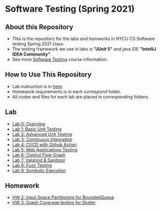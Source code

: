 # Software Testing (Spring 2021)

## About this Repository
* This is the repository for the labs and homworks in NYCU CS Software testing Spring 2021 class.
* The testing framework we use in labs is **"JUnit 5"** and java IDE **"IntelliJ IDEA Community"**.
* See more [Software Testing](https://timetable.nycu.edu.tw/?r=main/crsoutline&Acy=109&Sem=2&CrsNo=5259) course information.
## How to Use This Repository
* Lab instruction is in [here](https://github.com/iasthc/NYCU-Software-Testing-2021).
* Homework requirements is in each correspond folder.
* All codes and files for each lab are placed in corresponding folders.

## Lab
* [Lab 0: Overview](https://docs.google.com/presentation/d/1WVK-TsvQ5f8olP7W1IuccaMFKDHiN1K8RDgCsA_h_Iw/edit#slide=id.gc30df76373_2_0) 
* [Lab 1: Basic Unit Testing](https://docs.google.com/presentation/d/1q7dzQnb7pkvxZAGmf5MuNIDczFPW8bG-9UiUj-2PyyQ/edit) 
* [Lab 2: Advanced Unit Testing](https://docs.google.com/presentation/d/1r1nXqYkO_PfUxu9YHVjSdmoTndUk-EVPsQRAMWvVIBg/edit)
* [Lab 3: Continuous Integration](https://docs.google.com/presentation/d/1nCeM_v2-DiYGjK8sqL4o4LhdaGvAY-AaUDhDTkLGoT8/edit) 
* [Lab 4: CI/CD with Github Action](https://drive.google.com/file/d/1PAZYSFuAbSUWNs3LDwnZgm5eDWj9p8Vt/view)
* [Lab 5: Web Applications Testing](https://docs.google.com/presentation/d/102Y0TxeRAEMtixk2xn45elrbkVlh_K3jgd-7ZAL_DWc/edit#slide=id.gcc44612f25_0_586)
* [Lab 6: Control Flow Graph](https://docs.google.com/presentation/d/1YXJJiwb6pgOgM3Zm3y0WLgujHJD7vXeI4C9lIr-feD0)
* [Lab 7: Valgrind & Sanitizer](https://docs.google.com/presentation/d/1_ZxHpCQiKs_xZd0cAWcHBJ9WeEbcmlQziTUwa4XEnl4)
* [Lab 8: Fuzz Testing](https://docs.google.com/presentation/d/15hy8xgBW-2MOAxQ7tL6uxS_3gRJnYqCSXm9JUOnNqgs) 
* [Lab 9: Symbolic Execution](https://docs.google.com/presentation/d/14BeW6NeRKGXhjyuTOuHoAP6FRq-yEWrPjRDcX1juOeM)

## Homework
* [HW 2: Input Space Partitioning for BoundedQueue](https://github.com/Yunyung/Software-Testing-NYCU-2021/tree/main/Homework/HW2)
* [HW 3: Graph Coverage testing for Stutter](https://github.com/Yunyung/Software-Testing-NYCU-2021/tree/main/Homework/HW3)
